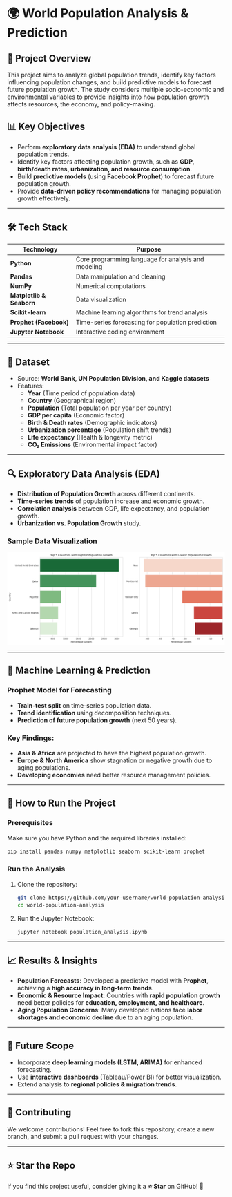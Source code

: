 # 🌍 World Population Analysis & Prediction

## 📌 Project Overview
This project aims to analyze global population trends, identify key factors influencing population changes, and build predictive models to forecast future population growth. The study considers multiple socio-economic and environmental variables to provide insights into how population growth affects resources, the economy, and policy-making.

## 📊 Key Objectives
- Perform **exploratory data analysis (EDA)** to understand global population trends.
- Identify key factors affecting population growth, such as **GDP, birth/death rates, urbanization, and resource consumption**.
- Build **predictive models** (using **Facebook Prophet**) to forecast future population growth.
- Provide **data-driven policy recommendations** for managing population growth effectively.

---
## 🛠️ Tech Stack
| Technology | Purpose |
|------------|---------|
| **Python** | Core programming language for analysis and modeling |
| **Pandas** | Data manipulation and cleaning |
| **NumPy** | Numerical computations |
| **Matplotlib & Seaborn** | Data visualization |
| **Scikit-learn** | Machine learning algorithms for trend analysis |
| **Prophet (Facebook)** | Time-series forecasting for population prediction |
| **Jupyter Notebook** | Interactive coding environment |

---
## 📂 Dataset
- Source: **World Bank, UN Population Division, and Kaggle datasets**
- Features:
  - **Year** (Time period of population data)
  - **Country** (Geographical region)
  - **Population** (Total population per year per country)
  - **GDP per capita** (Economic factor)
  - **Birth & Death rates** (Demographic indicators)
  - **Urbanization percentage** (Population shift trends)
  - **Life expectancy** (Health & longevity metric)
  - **CO₂ Emissions** (Environmental impact factor)

---
## 🔍 Exploratory Data Analysis (EDA)
- **Distribution of Population Growth** across different continents.
- **Time-series trends** of population increase and economic growth.
- **Correlation analysis** between GDP, life expectancy, and population growth.
- **Urbanization vs. Population Growth** study.

### Sample Data Visualization
![Population Growth](Population_Graph.png) 

---
## 🤖 Machine Learning & Prediction
### **Prophet Model for Forecasting**
- **Train-test split** on time-series population data.
- **Trend identification** using decomposition techniques.
- **Prediction of future population growth** (next 50 years).

### **Key Findings:**
- **Asia & Africa** are projected to have the highest population growth.
- **Europe & North America** show stagnation or negative growth due to aging populations.
- **Developing economies** need better resource management policies.

---
## 🚀 How to Run the Project
### **Prerequisites**
Make sure you have Python and the required libraries installed:
```sh
pip install pandas numpy matplotlib seaborn scikit-learn prophet
```

### **Run the Analysis**
1. Clone the repository:
   ```sh
   git clone https://github.com/your-username/world-population-analysis.git
   cd world-population-analysis
   ```
2. Run the Jupyter Notebook:
   ```sh
   jupyter notebook population_analysis.ipynb
   ```

---
## 📈 Results & Insights
- **Population Forecasts**: Developed a predictive model with **Prophet**, achieving a **high accuracy in long-term trends**.
- **Economic & Resource Impact**: Countries with **rapid population growth** need better policies for **education, employment, and healthcare**.
- **Aging Population Concerns**: Many developed nations face **labor shortages and economic decline** due to an aging population.

---
## 📢 Future Scope
- Incorporate **deep learning models (LSTM, ARIMA)** for enhanced forecasting.
- Use **interactive dashboards** (Tableau/Power BI) for better visualization.
- Extend analysis to **regional policies & migration trends**.

---
## 🤝 Contributing
We welcome contributions! Feel free to fork this repository, create a new branch, and submit a pull request with your changes.

---
## ⭐ Star the Repo
If you find this project useful, consider giving it a **⭐ Star** on GitHub! 🚀
